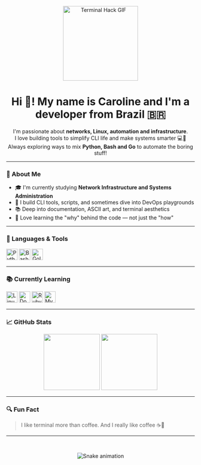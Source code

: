 <p align="center">
  <img src="https://media4.giphy.com/media/v1.Y2lkPTc5MGI3NjExYmh5dm56eDFjNWl2bnQzMzFybXV6MXlxcXQ0NndseWNxbHl4eWZxeCZlcD12MV9pbnRlcm5hbF9naWZfYnlfaWQmY3Q9Zw/HCkbgKLdLWq3OCV8YM/giphy.gif" height="200" alt="Terminal Hack GIF" />
</p>

<h1 align="center">Hi 👋! My name is Caroline and I'm a developer from Brazil 🇧🇷</h1>

<p align="center">
  I'm passionate about <strong>networks, Linux, automation and infrastructure</strong>.<br>
  I love building tools to simplify CLI life and make systems smarter 💻🐧<br>
  Always exploring ways to mix <strong>Python, Bash and Go</strong> to automate the boring stuff!
</p>

---

### 🧠 About Me

- 🎓 I'm currently studying **Network Infrastructure and Systems Administration**
- 🧰 I build CLI tools, scripts, and sometimes dive into DevOps playgrounds
- 📚 Deep into documentation, ASCII art, and terminal aesthetics
- 🧠 Love learning the "why" behind the code — not just the "how"

---

### 🚀 Languages & Tools

<div align="left">
  <img src="https://cdn.jsdelivr.net/gh/devicons/devicon/icons/python/python-original.svg" height="30" alt="Python" />
  <img src="https://cdn.jsdelivr.net/gh/devicons/devicon/icons/bash/bash-original.svg" height="30" alt="Bash" />
  <img src="https://cdn.jsdelivr.net/gh/devicons/devicon/icons/go/go-original.svg" height="30" alt="Golang" />
</div>

---

### 📚 Currently Learning

<div align="left">
  <img src="https://cdn.jsdelivr.net/gh/devicons/devicon/icons/linux/linux-original.svg" height="30" alt="Linux" />
  <img src="https://cdn.jsdelivr.net/gh/devicons/devicon/icons/docker/docker-original.svg" height="30" alt="Docker" />
  <img src="https://cdn.jsdelivr.net/gh/devicons/devicon/icons/ruby/ruby-original.svg" height="30" alt="Ruby" />
  <img src="https://cdn.jsdelivr.net/gh/devicons/devicon/icons/mysql/mysql-original.svg" height="30" alt="MySQL" />
</div>

---

### 📈 GitHub Stats

<div align="center">
  <img src="https://github-readme-stats.vercel.app/api?username=LinHzb&theme=tokyonight&show_icons=true&hide_border=false&include_all_commits=true&count_private=true" height="150" />
  <img src="https://github-readme-stats.vercel.app/api/top-langs/?username=LinHzb&theme=tokyonight&layout=compact&hide_border=false&langs_count=6&hide=css,scss,html" height="150" />
</div>

---

### 🔍 Fun Fact

> I like terminal more than coffee. And I really like coffee ☕🐚

---

<br>

<p align="center">
  <img src="https://raw.githubusercontent.com/maurodesouza/maurodesouza/output/snake.svg" alt="Snake animation" />
</p>
